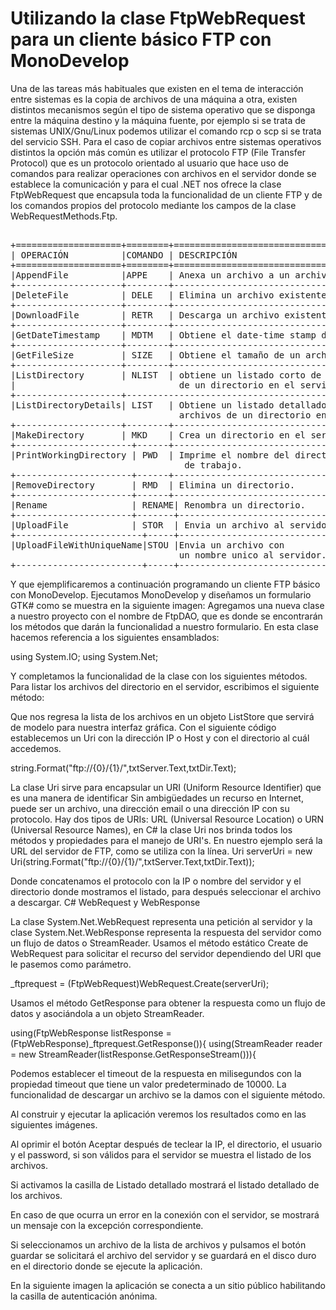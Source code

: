 # Utilizando la clase FtpWebRequest para un cliente básico FTP con MonoDevelop

Una de las tareas más habituales que existen en el tema de interacción entre sistemas es la copia de archivos de una máquina a otra, existen distintos mecanismos según el tipo de sistema operativo que se disponga entre la máquina destino y la máquina fuente, por ejemplo si se trata de sistemas UNIX/Gnu/Linux podemos utilizar el comando rcp o scp si se trata del servicio SSH.
Para el caso de copiar archivos entre sistemas operativos distintos la opción más común es utilizar el protocolo FTP (File Transfer Protocol) que es un protocolo orientado al usuario que hace uso de comandos para realizar operaciones con archivos en el servidor donde se establece la comunicación y para el cual .NET nos ofrece la clase FtpWebRequest que encapsula toda la funcionalidad de un cliente FTP y de los comandos propios del protocolo mediante los campos de la clase WebRequestMethods.Ftp.

<pre>

+====================+========+==========================================+
| OPERACIÓN          |COMANDO | DESCRIPCIÓN                              |
+====================+========+==========================================+
|AppendFile          |APPE    | Anexa un archivo a un archivo existente. |
+--------------------+--------+------------------------------------------+
|DeleteFile          | DELE   | Elimina un archivo existente.            |
+--------------------+--------+------------------------------------------+
|DownloadFile        | RETR   | Descarga un archivo existente.           |
+--------------------+--------+------------------------------------------+
|GetDateTimestamp    | MDTM   | Obtiene el date-time stamp de un archivo.|
+--------------------+--------+------------------------------------------+
|GetFileSize         | SIZE   | Obtiene el tamaño de un archivo.         |
+--------------------+--------+------------------------------------------+
|ListDirectory       | NLIST  | obtiene un listado corto de los archivos |
|                               de un directorio en el servidor.         |
+--------------------+---------------------------------------------------+
|ListDirectoryDetails| LIST   | Obtiene un listado detallado de los      |
                                archivos de un directorio en el servidor.|  
+--------------------+--------+------------------------------------------+
|MakeDirectory       | MKD    | Crea un directorio en el servidor.      |    
+----------------------+------+-----------------------------------------+
|PrintWorkingDirectory | PWD  | Imprime el nombre del directorio        |
                                 de trabajo.                            |
+----------------------+------+-----------------------------------------+
|RemoveDirectory       | RMD  | Elimina un directorio.                  |
+----------------------+------+-----------------------------------------+
|Rename                | RENAME| Renombra un directorio.                |
+----------------------+-------+----------------------------------------+
|UploadFile            | STOR  | Envia un archivo al servidor.          |
+------------------------+-----+----------------------------------------+
|UploadFileWithUniqueName|STOU |Envia un archivo con                    |
                                un nombre unico al servidor.            |
+------------------------+-----+----------------------------------------+
</pre>

Y que ejemplificaremos a continuación programando un cliente FTP básico con MonoDevelop.
Ejecutamos MonoDevelop y diseñamos un formulario GTK# como se muestra en la siguiente imagen:
Agregamos una nueva clase a nuestro proyecto con el nombre de FtpDAO, que es donde se encontrarán los métodos que darán la funcionalidad a nuestro formulario.
En esta clase hacemos referencia a los siguientes ensamblados:


using System.IO;
using System.Net;

Y completamos la funcionalidad de la clase con los siguientes métodos.
Para listar los archivos del directorio en el servidor, escribimos el siguiente método:


Que nos regresa la lista de los archivos en un objeto ListStore que servirá de modelo para nuestra interfaz gráfica.
Con el siguiente código establecemos un Uri con la dirección IP o Host y con el directorio al cuál accedemos.


string.Format("ftp://{0}/{1}/",txtServer.Text,txtDir.Text);

La clase Uri sirve para encapsular un URI (Uniform Resource Identifier) que es una manera de identificar
Sin ambigüedades un recurso en Internet, puede ser un archivo, una dirección email o una dirección IP con su protocolo. Hay dos tipos de URIs: URL (Universal Resource Location) o URN (Universal Resource Names), en C# la clase Uri nos brinda todos los métodos y propiedades para el manejo de URI's.
En nuestro ejemplo será la URL del servidor de FTP, como se utiliza con la línea.
Uri serverUri = new Uri(string.Format("ftp://{0}/{1}/",txtServer.Text,txtDir.Text));

Donde concatenamos el protocolo con la IP o nombre del servidor y el directorio donde mostramos el listado, para después seleccionar el archivo a descargar.
C# WebRequest y WebResponse

La clase System.Net.WebRequest representa una petición al servidor y la clase System.Net.WebResponse representa la respuesta del servidor como un flujo de datos o StreamReader.
Usamos el método estático Create de WebRequest para solicitar el recurso del servidor dependiendo del URI que le pasemos como parámetro.

_ftprequest = (FtpWebRequest)WebRequest.Create(serverUri);

Usamos el método GetResponse para obtener la respuesta como un flujo de datos y asociándola a un objeto StreamReader.

using(FtpWebResponse listResponse = (FtpWebResponse)_ftprequest.GetResponse()){
using(StreamReader reader = new StreamReader(listResponse.GetResponseStream())){

Podemos establecer el timeout de la respuesta en milisegundos con la propiedad timeout que tiene un valor predeterminado de 10000.
La funcionalidad de descargar un archivo se la damos con el siguiente método.



Al construir y ejecutar la aplicación veremos los resultados como en las siguientes imágenes.

Al oprimir el botón Aceptar después de teclear la IP, el directorio, el usuario y el password, si son válidos para el servidor se muestra el listado de los archivos.


Si activamos la casilla de Listado detallado mostrará el listado detallado de los archivos.



En caso de que ocurra un error en la conexión con el servidor, se mostrará un mensaje con la excepción correspondiente.



Si seleccionamos un archivo de la lista de archivos y pulsamos el botón guardar se solicitará el archivo del servidor y se guardará en el disco duro en el directorio donde se ejecute la aplicación.



En la siguiente imagen la aplicación se conecta a un sitio público habilitando la casilla de autenticación anónima.


